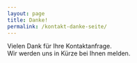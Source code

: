 ```yaml
---
layout: page
title: Danke!
permalink: /kontakt-danke-seite/
---
```


  <div class="entry">
	Vielen Dank für Ihre Kontaktanfrage.<br>
Wir werden uns in Kürze bei Ihnen melden.
  </div>

